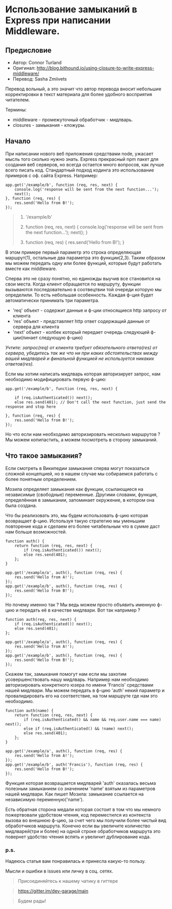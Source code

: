 # Использование замыканий в Express при написании Middleware.

## Предисловие

- Автор: Connor Turland
- Оригинал: http://blog.bithound.io/using-closure-to-write-express-middleware/
- Перевод: Sasha Zmiivets

Перевод вольный, а это значит что автор перевода вносит небольшие корректировки в текст материала для более удобного восприятия читателем.

Термины:
- middleware - промежуточный обработчик - мидлварь.
- closures - замыкания - кложуры.

## Начало

При написании нового веб приложения средствами node, ужасает мысль того сколько нужно знать. Express прекрасный npm пакет для создания веб серверов, но всегда остается много вопросов, как лучше всего писать код. Стандартный подход кодинга это использование примеров с оф. сайта Express. Например:

```
app.get('/example/b', function (req, res, next) {
	console.log('response will be sent from the next function...');
	next();
}, function (req, res) {
	res.send('Hello from B!');
});
```


> 1. '/example/b'
>
> 2. function (req, res, next) {
>	console.log('response will be sent from the next function...');
>	next();
>}
>
>3. function (req, res) {
>	res.send('Hello from B!');
>}

В этом примере первый параметр это строка определяющая маршрут(1), остальные два параметра это функции(2,3). Таким образом мы можем передать одну или более функций, которые будут работать вместе как middleware.

Сперва это не сразу понятно, но единожды выучив все становится на свои места. Когда клиент обращается по маршруту, функции вызываются последовательно в соотвецтвии той очереди которую мы определили. То есть небольшая особенность. Каждая ф-ция будет автоматически принимать три параметра.

- 'req' объект - содержит данные и ф-ции относящиеся http запросу от клиента
- 'res' объект - представляет http ответ содержащий данные от сервера для клиента
- 'next' объект - колбек который передает очередь следующей ф-ции(пинает следующую ф-цию)

*Учтите: запрос(req) от клиента требует обязательного ответа(res) от сервера, убедитесь так же что ни при каких обстоятельствах между вашей мидлварей и финальной функцией не используется никаких ответов(res).*

Если мы хотим написать мидлварь которая авторизирует запрос, нам необходимо модифицировать первую ф-цию:

```
app.get('/example/b', function (req, res, next) {

	if (req.isAuthenticated()) next();
	else res.send(401); // Don't call the next function, just send the response and stop here

}, function (req, res) {
	res.send('Hello from B!');
});
```

Но что если нам необходимо авторизировать несколько маршрутов ?
Мы можем копипастить, а можем посмотреть в сторону замыканий.

## Что такое замыкания?

Если смотреть в Википедии замыкания сперва могут показаться сложной концепцией, но в нашем случае мы собираемся работать с более понятным определением.

Мозила определяет замыкания как функции, ссылающиеся на независимые (свободные) переменные. Другими словами, функция, определённая в замыкании, запоминает окружение, в котором она была создана.

Что бы реализовать это, мы будем использовать ф-цию которая возвращает ф-цию. Используя такую стратегию мы уменьшим повторение кода и сделаем его более читабельным что в сумме даст нам больше возможностей.

```
function auth() {
	return function (req, res, next) {
		if (req.isAuthenticated()) next();
		else res.send(401);
	};
}

app.get('/example/a', auth(), function (req, res) {
	res.send('Hello from A!');
});
app.get('/example/b', auth(), function (req, res) {
	res.send('Hello from B!');
});
```

Но почему именно так ? Мы ведь можем просто объявить именную ф-цию и передать её в качестве мидлвари. Вот так например ?

```
function auth(req, res, next) {
	if (req.isAuthenticated()) next();
	else res.send(401);
};

app.get('/example/a', auth(), function (req, res) {
	res.send('Hello from A!');
});
app.get('/example/b', auth(), function (req, res) {
	res.send('Hello from B!');
});
```

Скажем так, замыкания помогут нам если мы захотим усовершенствовать нашу мидлварь. Например нам необходимо авторизировать конкретного юзера по имени 'Francis' средствами нашей мидлвари. Мы можем передать в ф-цию 'auth' некий параметр и провалидировать его на соответствие, на том маршруте где нам это необходимо.

```
function auth(name) {  
	return function (req, res, next) {
		if (req.isAuthenticated() && name && req.user.name === name) next();
		else if (req.isAuthenticated() && !name) next();
		else res.send(401);
	};
}

app.get('/example/a', auth(), function (req, res) {  
	res.send('Hello from A!');
});
app.get('/example/b', auth('Francis'), function (req, res) {  
	res.send('Hello from B!');
});
```

Функция которая возвращается мидлварей 'auth' оказалась весьма полезным замыканием со значением 'name' взятым из параметров нашей мидлвари. Как пишет Мозила: замыкание ссылается на независимую переменную('name').

Есть обратная сторона медали которая состоит в том что мы немного пожертвовали удобством чтения, код переместился из контекста вызова во внешнюю ф-цию, за счет чего мы получили более чистый вид обработчиков маршрута. Конечно если вы увеличите количество мидлварей(три и более) на одной строке обработчиков маршрута это повернет удобство чтения вспять и увеличит дублирование кода.


### p.s.
Надеюсь статья вам понравилась и принесла какую-то пользу.

Мысли и ошибки в issues или личку в соц. сетях.

>Присоединяйтесь к нашему чатику в гиттере

>https://gitter.im/dev-garage/main

>Будем рады!
